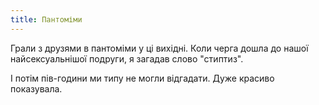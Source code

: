 ```yaml
---
title: Пантоміми
---
```


Грали з друзями в пантоміми у ці вихідні. Коли черга дошла до нашої найсексуальнішої подруги, я загадав слово "стиптиз".

І потім пів-години ми типу не могли відгадати. Дуже красиво показувала.

